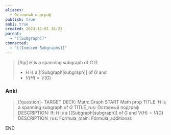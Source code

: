 ```yaml
---
aliases:
  - Остовный подграф
publish: true
anki: true
created: 2023-11-01 18:23
parent:
  - "[[Subgraph]]"
connected:
  - "[[Induced Subgraphs]]"
---
```


> [!tip] $H$ is a spanning subgraph of $G$ 
> If:
> - $H$ is a [[Subgraph|subgraph]] of $G$ and 
> - $V(H)=V(G)$

### Anki
> [!question]-
TARGET DECK: Math::Graph
START
Math prop
TITLE: $H$ is a spanning subgraph of $G$ 
TITLE_rus: Остовный подграф
DESCRIPTION: If:
$H$ is a [[Subgraph|subgraph]] of $G$ and 
$V(H)=V(G)$
DESCRIPTION_rus: 
Formula_main: 
Formula_additional:
<!--ID: 1699170889234-->
END












